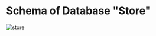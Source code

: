# Schema of Database "Store"

![store](https://user-images.githubusercontent.com/101666279/186768027-d82a55fb-4cae-4e6c-aab7-bc448511fea2.png)

